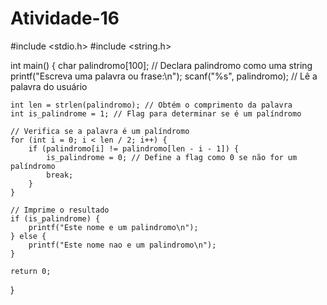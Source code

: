 # Atividade-16

#include <stdio.h>
#include <string.h>

int main() {
    char palindromo[100]; // Declara palindromo como uma string
    printf("Escreva uma palavra ou frase:\n");
    scanf("%s", palindromo); // Lê a palavra do usuário

    int len = strlen(palindromo); // Obtém o comprimento da palavra
    int is_palindrome = 1; // Flag para determinar se é um palíndromo

    // Verifica se a palavra é um palíndromo
    for (int i = 0; i < len / 2; i++) {
        if (palindromo[i] != palindromo[len - i - 1]) {
            is_palindrome = 0; // Define a flag como 0 se não for um palíndromo
            break;
        }
    }

    // Imprime o resultado
    if (is_palindrome) {
        printf("Este nome e um palindromo\n");
    } else {
        printf("Este nome nao e um palindromo\n");
    }

    return 0;
}
